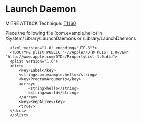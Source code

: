 # Launch Daemon

MITRE ATT&CK Technique: [T1160](https://attack.mitre.org/wiki/Technique/T1160)


Place the following file (com.example.hello) in /System/Library/LaunchDaemons or /Library/LaunchDaemons


      <?xml version="1.0" encoding="UTF-8"?>
      <!DOCTYPE plist PUBLIC "-//Apple//DTD PLIST 1.0//EN" "http://www.apple.com/DTDs/PropertyList-1.0.dtd">
      <plist version="1.0">
      <dict>
          <key>Label</key>
          <string>com.example.hello</string>
          <key>ProgramArguments</key>
          <array>
              <string>hello</string>
              <string>world</string>
          </array>
          <key>KeepAlive</key>
          <true/>
      </dict>
      </plist>
